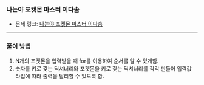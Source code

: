 ### 나는야 포켓몬 마스터 이다솜
- 문제 링크: [나는야 포켓몬 마스터 이다솜]('https://www.acmicpc.net/problem/1541')
---
### 풀이 방법
1. N개의 포켓몬을 입력받을 때 for를 이용하여 순서를 알 수 있게함.
2. 숫자를 키로 갖는 딕셔너리와 포켓몬을 키로 갖는 딕셔너리를 각각 만들어 입력값 타입에 따라 출력을 달리할 수 있도록 함.